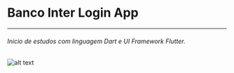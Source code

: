# Banco Inter Login App
---
###### Inicio de estudos com linguagem Dart e UI Framework Flutter.

![alt text](--)